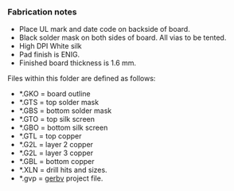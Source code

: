 ### Fabrication notes

 - Place UL mark and date code on backside of board.
 - Black solder mask on both sides of board. All vias to be tented.
 - High DPI White silk
 - Pad finish is ENIG.
 - Finished board thickness is 1.6 mm.

Files within this folder are defined as follows:

 - \*.GKO = board outline
 - \*.GTS = top solder mask
 - \*.GBS = bottom solder mask
 - \*.GTO = top silk screen
 - \*.GBO = bottom silk screen
 - \*.GTL = top copper
 - \*.G2L = layer 2 copper
 - \*.G2L = layer 3 copper
 - \*.GBL = bottom copper
 - \*.XLN = drill hits and sizes.
 - \*.gvp = [gerbv](http://gerbv.geda-project.org/) project file.
